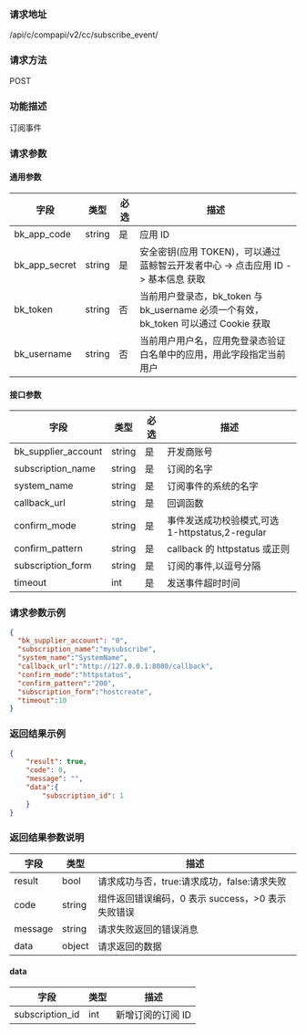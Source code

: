 
### 请求地址

/api/c/compapi/v2/cc/subscribe_event/



### 请求方法

POST


### 功能描述

订阅事件

### 请求参数


#### 通用参数

| 字段 | 类型 | 必选 | 描述 |
|-----------|------------|--------|------------|
| bk_app_code  | string    | 是 | 应用 ID     |
| bk_app_secret| string    | 是 | 安全密钥(应用 TOKEN)，可以通过 蓝鲸智云开发者中心 -&gt; 点击应用 ID -&gt; 基本信息 获取 |
| bk_token     | string    | 否 | 当前用户登录态，bk_token 与 bk_username 必须一个有效，bk_token 可以通过 Cookie 获取 |
| bk_username  | string    | 否 | 当前用户用户名，应用免登录态验证白名单中的应用，用此字段指定当前用户 |

#### 接口参数

| 字段                | 类型      | 必选   | 描述                                            |
|---------------------|------------|--------|--------------------------------------------------|
| bk_supplier_account | string     | 是     | 开发商账号                                       |
| subscription_name   | string     | 是     | 订阅的名字                                       |
| system_name         | string     | 是     | 订阅事件的系统的名字                             |
| callback_url        | string     | 是     | 回调函数                                         |
| confirm_mode        | string     | 是     | 事件发送成功校验模式,可选 1-httpstatus,2-regular |
| confirm_pattern     | string     | 是     | callback 的 httpstatus 或正则                       |
| subscription_form   | string     | 是     | 订阅的事件,以逗号分隔                            |
| timeout             | int        | 是     | 发送事件超时时间                                 |

### 请求参数示例

```json
{
  "bk_supplier_account": "0",
  "subscription_name":"mysubscribe",
  "system_name":"SystemName",
  "callback_url":"http://127.0.0.1:8080/callback",
  "confirm_mode":"httpstatus",
  "confirm_pattern":"200",
  "subscription_form":"hostcreate",
  "timeout":10
}
```

### 返回结果示例

```json
{
    "result": true,
    "code": 0,
    "message": "",
    "data":{
        "subscription_id": 1
    }
}
```

### 返回结果参数说明

| 字段      | 类型      | 描述      |
|-----------|-----------|-----------|
| result    | bool      | 请求成功与否，true:请求成功，false:请求失败 |
| code      | string    | 组件返回错误编码，0 表示 success，>0 表示失败错误 |
| message   | string    | 请求失败返回的错误消息 |
| data      | object    | 请求返回的数据 |

#### data

| 字段            | 类型    | 描述             |
|-----------------|---------|------------------|
| subscription_id | int     | 新增订阅的订阅 ID |
